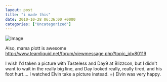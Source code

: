 ```yaml
---
layout: post
title: "i made this"
date: 2010-10-28 06:36:00 +0000
categories: ["Uncategorized"]
---
```


![Image](http://i.imgur.com/DPvK0.jpg)

Also, mama plott is awesome http://www.teamliquid.net/forum/viewmessage.php?topic_id=80119

I wish I'd taken a picture with Tasteless and Day9 at Blizzcon, but I didn't want to wait in the really big line, and Day looked really, really tired, and his foot hurt.... I watched Elvin take a picture instead. =) Elvin was very happy.